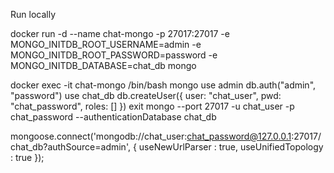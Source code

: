 Run locally

docker run -d --name chat-mongo -p 27017:27017 -e MONGO_INITDB_ROOT_USERNAME=admin -e MONGO_INITDB_ROOT_PASSWORD=password -e MONGO_INITDB_DATABASE=chat_db mongo

docker exec -it chat-mongo /bin/bash
mongo
use admin
db.auth("admin", "password")
use chat_db
db.createUser({ user: "chat_user", pwd: "chat_password", roles: [] })
exit
mongo --port 27017 -u chat_user -p chat_password --authenticationDatabase chat_db

mongoose.connect('mongodb://chat_user:chat_password@127.0.0.1:27017/chat_db?authSource=admin', {
            useNewUrlParser    : true,
            useUnifiedTopology : true
});